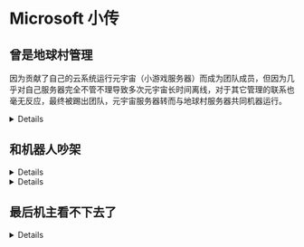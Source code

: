 # Microsoft 小传

## 曾是地球村管理

因为贡献了自己的云系统运行元宇宙（小游戏服务器）而成为团队成员，但因为几乎对自己服务器完全不管不理导致多次元宇宙长时间离线，对于其它管理的联系也毫无反应，最终被踢出团队，元宇宙服务器转而与地球村服务器共同机器运行。
<details>

![](/others/Microsoft/曾是副管理.jpg)
</details>

## 和机器人吵架
<details>

![](/others/Microsoft/1.jpg)
</details>
<details>

![](/others/Microsoft/对着机器人私信.jpg)
</details>

## 最后机主看不下去了

<details>

![](/others/Microsoft/机器人回复.jpg)

![](/others/Microsoft/机器人回复2.jpg)

<details>

## （懒得解说）

![](/others/Microsoft/35E94131C99DFE7A8A863B1BFB5A9185.png)

## 神鲸大佬

手机运行DeepSeek

![](/others/Microsoft/deepseek大佬.png)
![](/others/Microsoft/deepseek1.jpg)
![](/others/Microsoft/deepseek2.jpg)


## 为什么没有我

![](/others/Microsoft/为什么没有我.png)
![](/others/Microsoft/为什么没有我2.png)

## 还是民法典大佬

![](/others/Microsoft/违法.png)


## 还是小号大佬

谁都知道这俩都是你账号吧，顶多骗骗小孩

![](/others/Microsoft/小号.png)